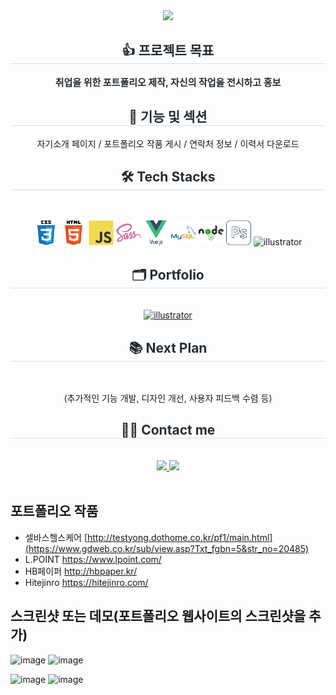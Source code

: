 <div align= "center">
    <img src="https://capsule-render.vercel.app/api?type=rounded&color=f8c76b&height=120&text=여진'S%20포트폴리오%20홈페이지&animation=&fontColor=000000&fontSize=50" />
</div>

<!-- /project/ -->
<div align= "center"> 
  <h2 style="border-bottom: 1px solid #d8dee4; color: #282d33;"> 👍 프로젝트 목표 </h2>  
  <div style="font-weight: 700; font-size: 15px; text-align: center; color: #282d33;"> 취업을 위한 포트폴리오 제작, 자신의 작업을 전시하고 홍보 </div> 
</div>

<!-- /section/ -->
<div align= "center">
  <h2 style="border-bottom: 1px solid #d8dee4; color: #282d33;"> 📑 기능 및 섹션 </h2>
  <p> 자기소개 페이지 / 포트폴리오 작품 게시 / 연락처 정보 / 이력서 다운로드</p>
</div>

<!-- /Stacks/ -->
<div align= "center">
  <h2 style="border-bottom: 1px solid #d8dee4; color: #282d33;"> 🛠️ Tech Stacks </h2> <br> 
  <div style="margin: 0 auto; text-align: center;" align= "center"> 
      <p align="center"> 
          <img src="https://raw.githubusercontent.com/devicons/devicon/master/icons/css3/css3-original-wordmark.svg" alt="css3" width="40" height="40"/> 
          <img src="https://raw.githubusercontent.com/devicons/devicon/master/icons/html5/html5-original-wordmark.svg" alt="html5" width="40" height="40"/> 
          <img src="https://raw.githubusercontent.com/devicons/devicon/master/icons/javascript/javascript-original.svg" alt="javascript" width="40" height="40"/>
          <img src="https://raw.githubusercontent.com/devicons/devicon/master/icons/sass/sass-original.svg" alt="sass" width="40" height="40"/>
          <img src="https://raw.githubusercontent.com/devicons/devicon/master/icons/vuejs/vuejs-original-wordmark.svg" alt="vuejs" width="40" height="40"/>          
          <img src="https://raw.githubusercontent.com/devicons/devicon/master/icons/mysql/mysql-original-wordmark.svg" alt="mysql" width="40" height="40"/> 
          <img src="https://raw.githubusercontent.com/devicons/devicon/master/icons/nodejs/nodejs-original-wordmark.svg" alt="nodejs" width="40" height="40"/> 
          <img src="https://raw.githubusercontent.com/devicons/devicon/master/icons/photoshop/photoshop-line.svg" alt="photoshop" width="40" height="40"/> 
          <img src="https://www.vectorlogo.zone/logos/adobe_illustrator/adobe_illustrator-icon.svg" alt="illustrator" width="40" height="40"/> 
      </p>
  </div>
</div>

<!-- /portfolio/ -->
<div align= "center">
    <h2 style="border-bottom: 1px solid #d8dee4; color: #282d33;"> 🗂 Portfolio </h2> <br>
    <a  href="https://www.accuniq.com/kr/index.php" target="_blank">
        <img src="https://www.vectorlogo.zone/logos/adobe_illustrator/adobe_illustrator-icon.svg" alt="illustrator">
    </a>
    <a  href="https://www.lpoint.com/"></a>
    <a  href="http://hbpaper.kr/"></a>
    <a  href="https://hitejinro.com/"></a>
    <a  href="https://www.hectohealthcare.com/corp"></a>
    <a  href="https://twoslashfour.com/"></a>
</div>


<!-- /next plan/ -->
<div align= "center">
  <h2 style="border-bottom: 1px solid #d8dee4; color: #282d33;"> 📚 Next Plan </h2> <br>
  <p>(추가적인 기능 개발, 디자인 개선, 사용자 피드백 수렴 등)</p>
</div>


<!-- /Contact/ -->
<div align= "center">
  <h2 style="border-bottom: 1px solid #d8dee4; color: #282d33;"> 🧑‍💻 Contact me </h2> <br> 
  <div align= "center"> 
      <a href=> 
        <img src="https://img.shields.io/badge/Instagram-E4405F?style=flat-square&logo=Instagram&logoColor=white&link="> 
      </a>
      <a href=mailto:sibadubu0707@gmail.com> 
        <img src="https://img.shields.io/badge/Gmail-EA4335?style=flat-square&logo=Gmail&logoColor=white&link=mailto:sibadubu0707@gmail.com"> 
      </a>
  </div>  
    <br> 
  <div align= "center">  </div> 
</div>


## 포트폴리오 작품
- 셀바스헬스케어 [http://testyong.dothome.co.kr/pf1/main.html](https://www.gdweb.co.kr/sub/view.asp?Txt_fgbn=5&str_no=20485)
- L.POINT https://www.lpoint.com/
- HB페이퍼 http://hbpaper.kr/
- Hitejinro https://hitejinro.com/

## 스크린샷 또는 데모(포트폴리오 웹사이트의 스크린샷을 추가)
![image](https://github.com/jinekids/personal-v2/assets/150096604/cdf5a998-2dd4-4999-ac76-af88ad8e2c10)
![image](https://github.com/jinekids/personal-v2/assets/150096604/92914aef-ef40-4377-9b47-4b804458ad67)

![image](https://github.com/jinekids/personal-v2/assets/150096604/762ba90f-5d71-4d59-b84a-69513f3e4d8a)
![image](https://github.com/jinekids/personal-v2/assets/150096604/9b364205-59df-4f1c-aa6f-382bfd48fba3)

      




